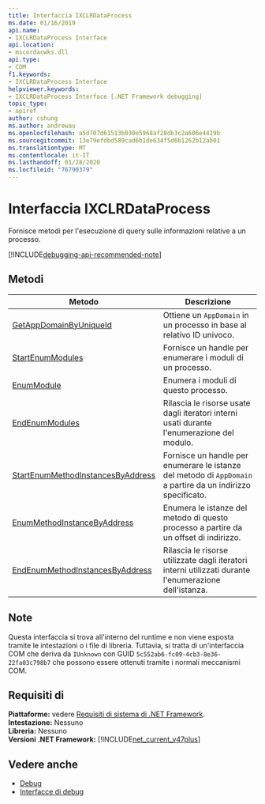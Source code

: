 ```yaml
---
title: Interfaccia IXCLRDataProcess
ms.date: 01/16/2019
api.name:
- IXCLRDataProcess Interface
api.location:
- mscordacwks.dll
api.type:
- COM
f1.keywords:
- IXCLRDataProcess Interface
helpviewer.keywords:
- IXCLRDataProcess Interface [.NET Framework debugging]
topic_type:
- apiref
author: cshung
ms.author: andrewau
ms.openlocfilehash: a5d707d61513b030e5968af28db3c2a606e4419b
ms.sourcegitcommit: 13e79efdbd589cad6b1de634f5d6b1262b12ab01
ms.translationtype: MT
ms.contentlocale: it-IT
ms.lasthandoff: 01/28/2020
ms.locfileid: "76790379"
---
```

# <a name="ixclrdataprocess-interface"></a>Interfaccia IXCLRDataProcess

Fornisce metodi per l'esecuzione di query sulle informazioni relative a un processo.

[!INCLUDE[debugging-api-recommended-note](../../../../includes/debugging-api-recommended-note.md)]

## <a name="methods"></a>Metodi

| Metodo                                                                                                                                               | Descrizione                                                                                     |
| ---------------------------------------------------------------------------------------------------------------------------------------------------- | ----------------------------------------------------------------------------------------------- |
| [GetAppDomainByUniqueId](ixclrdataprocess-getappdomainbyuniqueid-method.md)                       | Ottiene un `AppDomain` in un processo in base al relativo ID univoco.                                              |
| [StartEnumModules](ixclrdataprocess-startenummodules-method.md)                                   | Fornisce un handle per enumerare i moduli di un processo.                                        |
| [EnumModule](ixclrdataprocess-enummodule-method.md)                                               | Enumera i moduli di questo processo.                                                         |
| [EndEnumModules](ixclrdataprocess-endenummodules-method.md)                                       | Rilascia le risorse usate dagli iteratori interni usati durante l'enumerazione del modulo.               |
| [StartEnumMethodInstancesByAddress](ixclrdataprocess-startenummethodinstancesbyaddress-method.md) | Fornisce un handle per enumerare le istanze del metodo di `AppDomain` a partire da un indirizzo specificato. |
| [EnumMethodInstanceByAddress](ixclrdataprocess-enummethodinstancebyaddress-method.md)             | Enumera le istanze del metodo di questo processo a partire da un offset di indirizzo.                  |
| [EndEnumMethodInstancesByAddress](ixclrdataprocess-endenummethodinstancesbyaddress-method.md)     | Rilascia le risorse utilizzate dagli iteratori interni utilizzati durante l'enumerazione dell'istanza.             |

## <a name="remarks"></a>Note

Questa interfaccia si trova all'interno del runtime e non viene esposta tramite le intestazioni o i file di libreria. Tuttavia, si tratta di un'interfaccia COM che deriva da `IUnknown` con GUID `5c552ab6-fc09-4cb3-8e36-22fa03c798b7` che possono essere ottenuti tramite i normali meccanismi COM.

## <a name="requirements"></a>Requisiti di

**Piattaforme:** vedere [Requisiti di sistema di .NET Framework](../../../../docs/framework/get-started/system-requirements.md).   
**Intestazione:** Nessuno  
**Libreria:** Nessuno  
**Versioni .NET Framework:** [!INCLUDE[net_current_v47plus](../../../../includes/net-current-v47plus.md)]  

## <a name="see-also"></a>Vedere anche

- [Debug](index.md)
- [Interfacce di debug](debugging-interfaces.md)

